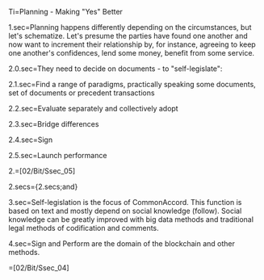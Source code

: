 Ti=Planning - Making "Yes" Better

1.sec=Planning happens differently depending on the circumstances, but let's schematize.  Let's presume the parties have found one another and now want to increment their relationship by, for instance, agreeing to keep one another's confidences, lend some money, benefit from some service.

2.0.sec=They need to decide on documents - to "self-legislate":

2.1.sec=Find a range of paradigms, practically speaking some documents, set of documents or precedent transactions

2.2.sec=Evaluate separately and collectively adopt

2.3.sec=Bridge differences

2.4.sec=Sign

2.5.sec=Launch performance

2.=[02/Bit/Ssec_05]

2.secs={2.secs;and}

3.sec=Self-legislation is the focus of CommonAccord.  This function is based on text and mostly depend on social knowledge (follow).  Social knowledge can be greatly improved with big data methods and traditional legal methods of codification and comments.

4.sec=Sign and Perform are the domain of the blockchain and other methods.  

=[02/Bit/Ssec_04]